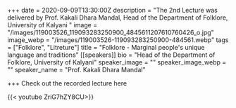 +++
date = 2020-09-09T13:30:00Z
description = "The 2nd Lecture was delivered by Prof. Kakali Dhara Mandal, Head of the Department of Folklore, University of Kalyani "
image = "/images/119003526_119093283250900_4845611207610760426_o.jpg"
image_webp = "/images/119003526-119093283250900-484561.webp"
tags = ["Folklore", "Litreture"]
title = "Folklore - Marginal people's unique language and traditions"
[[speakers]]
bio = "Head of the Department of Folklore, University of Kalyani"
speaker_image = ""
speaker_image_webp = ""
speaker_name = "Prof. Kakali Dhara Mandal"

+++
Check out the recorded lecture here

{{< youtube ZriG7hZY8CU>}}